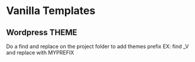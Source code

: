 Vanilla Templates
=====================

## Wordpress THEME

Do a find and replace on the project folder to add themes prefix EX: find _V and replace with MYPREFIX